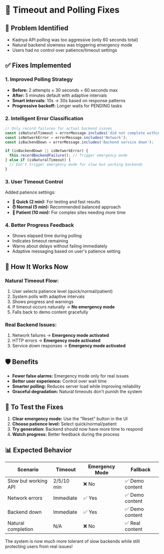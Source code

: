 # 🔧 Timeout and Polling Fixes

## 🚨 **Problem Identified**
- Kadnya API polling was too aggressive (only 60 seconds total)
- Natural backend slowness was triggering emergency mode
- Users had no control over patience/timeout settings

## ✅ **Fixes Implemented**

### 1. **Improved Polling Strategy**
- **Before:** 2 attempts × 30 seconds = 60 seconds max
- **After:** 5 minutes default with adaptive intervals
- **Smart intervals:** 10s → 30s based on response patterns
- **Progressive backoff:** Longer waits for PENDING tasks

### 2. **Intelligent Error Classification**
```typescript
// Only record failures for actual backend issues
const isNaturalTimeout = errorMessage.includes('did not complete within');
const isNetworkError = errorMessage.includes('Network');
const isBackendDown = errorMessage.includes('Backend service down');

if (isBackendDown || isNetworkError) {
  this.recordBackendFailure(); // Trigger emergency mode
} else if (isNaturalTimeout) {
  // Don't trigger emergency mode for slow but working backends
}
```

### 3. **User Timeout Control**
Added patience settings:
- **🚀 Quick (2 min):** For testing and fast results
- **⏰ Normal (5 min):** Recommended balanced approach  
- **🧘 Patient (10 min):** For complex sites needing more time

### 4. **Better Progress Feedback**
- Shows elapsed time during polling
- Indicates timeout remaining
- Warns about delays without failing immediately
- Adaptive messaging based on user's patience setting

## 🎯 **How It Works Now**

### Natural Timeout Flow:
1. User selects patience level (quick/normal/patient)
2. System polls with adaptive intervals
3. Shows progress and warnings
4. If timeout occurs naturally → **No emergency mode**
5. Falls back to demo content gracefully

### Real Backend Issues:
1. Network failures → **Emergency mode activated**
2. HTTP errors → **Emergency mode activated**  
3. Service down responses → **Emergency mode activated**

## 🛡️ **Benefits**

- **Fewer false alarms:** Emergency mode only for real issues
- **Better user experience:** Control over wait time
- **Smarter polling:** Reduces server load while improving reliability
- **Graceful degradation:** Natural timeouts don't punish the system

## 🔄 **To Test the Fixes**

1. **Clear emergency mode:** Use the "Reset" button in the UI
2. **Choose patience level:** Select quick/normal/patient
3. **Try generation:** Backend should now have more time to respond
4. **Watch progress:** Better feedback during the process

## 📊 **Expected Behavior**

| Scenario | Timeout | Emergency Mode | Fallback |
|----------|---------|----------------|----------|
| Slow but working API | 2/5/10 min | ❌ No | ✅ Demo content |
| Network errors | Immediate | ✅ Yes | ✅ Demo content |
| Backend down | Immediate | ✅ Yes | ✅ Demo content |
| Natural completion | N/A | ❌ No | ✅ Real content |

The system is now much more tolerant of slow backends while still protecting users from real issues!
